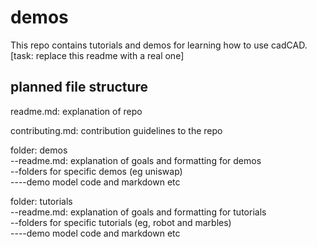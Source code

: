 # demos
This repo contains tutorials and demos for learning how to use cadCAD. [task: replace this readme with a real one]


## planned file structure

readme.md: explanation of repo

contributing.md: contribution guidelines to the repo 

folder: demos <br>
--readme.md: explanation of goals and formatting for demos <br>
--folders for specific demos (eg uniswap) <br>
----demo model code and markdown etc


folder: tutorials<br>
--readme.md: explanation of goals and formatting for tutorials <br>
--folders for specific tutorials (eg, robot and marbles) <br>
----demo model code and markdown etc
